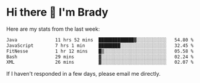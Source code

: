 # Hi there 👋 I'm Brady

Here are my stats from the last week:
<!--START_SECTION:waka-->

```txt
Java              11 hrs 52 mins  █████████████▓░░░░░░░░░░░   54.80 %
JavaScript        7 hrs 1 min     ████████░░░░░░░░░░░░░░░░░   32.45 %
FitNesse          1 hr 12 mins    █▒░░░░░░░░░░░░░░░░░░░░░░░   05.58 %
Bash              29 mins         ▓░░░░░░░░░░░░░░░░░░░░░░░░   02.24 %
XML               26 mins         ▓░░░░░░░░░░░░░░░░░░░░░░░░   02.07 %
```

<!--END_SECTION:waka-->

If I haven't responded in a few days, please email me directly. 
